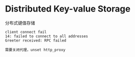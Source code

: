 # Distributed Key-value Storage
分布式键值存储





```shell
client connect fail
14: failed to connect to all addresses
Greeter received: RPC failed

需要关闭代理，unset http_proxy

```